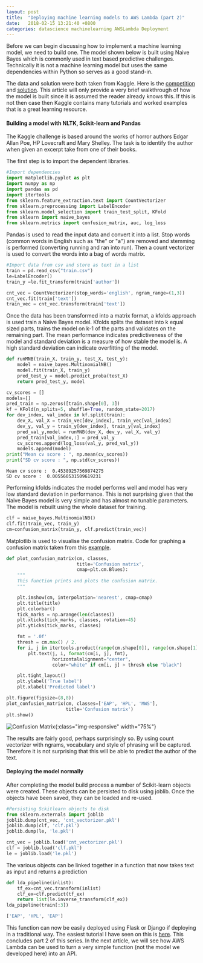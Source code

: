 ```yaml
---
layout: post
title:  "Deploying machine learning models to AWS Lambda (part 2)"
date:   2018-02-15 13:21:40 +0800
categories: datascience machinelearning AWSLambda Deployment
---
```



Before we can begin discussing how to implement a machine learning model, we need to build one. The model shown below is built using Naive Bayes which is commonly used in text based predictive challenges. Technically it is not a machine learning model but uses the same dependencies within Python so serves as a good stand-in.

The data and solution were both taken from Kaggle. Here is the [competition](https://www.kaggle.com/c/spooky-author-identification) and [solution](https://www.kaggle.com/sudalairajkumar/simple-feature-engg-notebook-spooky-author). This article will only provide a very brief walkthrough of how the model is built since it is assumed the reader already knows this. If this is not then case then Kaggle contains many tutorials and worked examples that is a great learning resource.

#### Building a model with NLTK, Scikit-learn and Pandas

The Kaggle challenge is based around the works of horror authors Edgar Allan Poe, HP Lovecraft and Mary Shelley. The task is to identify the author when given an excerpt take from one of their books.

The first step is to import the dependent libraries.


```python
#Import dependencies
import matplotlib.pyplot as plt
import numpy as np
import pandas as pd
import itertools
from sklearn.feature_extraction.text import CountVectorizer
from sklearn.preprocessing import LabelEncoder
from sklearn.model_selection import train_test_split, KFold
from sklearn import naive_bayes
from sklearn.metrics import confusion_matrix, auc, log_loss
```

Pandas is used to read the input data and convert it into a list. Stop words (common words in English such as "the" or "a") are removed and stemming is performed (converting running and ran into run). Then a count vectorizer is used to convert the words into a bag of words matrix.


```python
#Import data from csv and store as text in a list
train = pd.read_csv("train.csv")
le=LabelEncoder()
train_y =le.fit_transform(train['author'])
```


```python
cnt_vec = CountVectorizer(stop_words='english', ngram_range=(1,3))
cnt_vec.fit(train['text'])
train_vec = cnt_vec.transform(train['text'])
```

Once the data has been transformed into a matrix format, a kfolds approach is used train a Naive Bayes model. Kfolds splits the dataset into k equal sized parts, trains the model on k-1 of the parts and validates on the remaining part. The mean performance indicates predictiveness of the model and standard deviation is a measure of how stable the model is. A high standard deviation can indicate overfitting of the model.


```python
def runMNB(train_X, train_y, test_X, test_y):
    model = naive_bayes.MultinomialNB()
    model.fit(train_X, train_y)
    pred_test_y = model.predict_proba(test_X)
    return pred_test_y, model
```


```python
cv_scores = []
models=[]
pred_train = np.zeros([train.shape[0], 3])
kf = KFold(n_splits=5, shuffle=True, random_state=2017)
for dev_index, val_index in kf.split(train):
    dev_X, val_X = train_vec[dev_index], train_vec[val_index]
    dev_y, val_y = train_y[dev_index], train_y[val_index]
    pred_val_y,model = runMNB(dev_X, dev_y, val_X, val_y)
    pred_train[val_index,:] = pred_val_y
    cv_scores.append(log_loss(val_y, pred_val_y))
    models.append(model)
print("Mean cv score : ", np.mean(cv_scores))
print("SD cv score : ", np.std(cv_scores))

```

    Mean cv score :  0.45389257569874275
    SD cv score :  0.005560531509619231
    

Performing kfolds indicates the model performs well and model has very low standard deviation in performance. This is not surprising given that the Naive Bayes model is very simple and has almost no tunable parameters. The model is rebuilt using the whole dataset for training.


```python
clf = naive_bayes.MultinomialNB()
clf.fit(train_vec, train_y)
cm=confusion_matrix(train_y, clf.predict(train_vec))
```

Matplotlib is used to visualise the confusion matrix. Code for graphing a confusion matrix taken from this [example](http://scikit-learn.org/stable/auto_examples/model_selection/plot_confusion_matrix.html#sphx-glr-auto-examples-model-selection-plot-confusion-matrix-py ).


```python
def plot_confusion_matrix(cm, classes,
                          title='Confusion matrix',
                          cmap=plt.cm.Blues):
    """
    This function prints and plots the confusion matrix.
    """

    plt.imshow(cm, interpolation='nearest', cmap=cmap)
    plt.title(title)
    plt.colorbar()
    tick_marks = np.arange(len(classes))
    plt.xticks(tick_marks, classes, rotation=45)
    plt.yticks(tick_marks, classes)

    fmt = '.0f'
    thresh = cm.max() / 2.
    for i, j in itertools.product(range(cm.shape[0]), range(cm.shape[1])):
        plt.text(j, i, format(cm[i, j], fmt),
                 horizontalalignment="center",
                 color="white" if cm[i, j] > thresh else "black")

    plt.tight_layout()
    plt.ylabel('True label')
    plt.xlabel('Predicted label')
```


```python
plt.figure(figsize=(8,8))
plot_confusion_matrix(cm, classes=['EAP', 'HPL', 'MWS'],
                      title='Confusion matrix')
plt.show()
```

![Confusion Matrix]({{site.url}}/assets/spooky_cm.png){:class="img-responsive" width="75%"}

The results are fairly good, perhaps surprisingly so. By using count vectorizer with ngrams, vocabulary and style of phrasing will be captured. Therefore it is not surprising that this will be able to predict the author of the text.

#### Deploying the model normally

After completing the model build process a number of Scikit-learn objects were created. These objects can be persisted to disk using joblib. Once the objects have been saved, they can be loaded and re-used.


```python
#Persisting Sckitlearn objects to disk
from sklearn.externals import joblib
joblib.dump(cnt_vec, 'cnt_vectorizer.pkl')
joblib.dump(clf, 'clf.pkl')
joblib.dump(le, 'le.pkl')

cnt_vec = joblib.load('cnt_vectorizer.pkl') 
clf = joblib.load('clf.pkl')
le = joblib.load('le.pkl') 
```

The various objects can be linked together in a function that now takes text as input and returns a prediction

```python
def lda_pipeline(inlist):
    tf_ex=cnt_vec.transform(inlist)
    clf_ex=clf.predict(tf_ex)
    return list(le.inverse_transform(clf_ex))
lda_pipeline(train[:3])

['EAP', 'HPL', 'EAP']
```

This function can now be easily deployed using Flask or Django if deploying in a traditional way. The easiest tutorial I have seen on this is [here](https://impythonist.wordpress.com/2015/07/12/build-an-api-under-30-lines-of-code-with-python-and-flask/). This concludes part 2 of this series. In the next article, we will see how AWS Lambda can be used to turn a very simple function (not the model we developed here) into an API.
